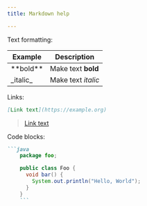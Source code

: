 ```yaml
---
title: Markdown help

---
```

Text formatting:

Example | Description
-------|-------
\*\*bold\*\* | Make text **bold**
\_italic\_ | Make text _italic_

Links:

```markdown
[Link text](https://example.org)
```

> [Link text](https://example.org)	

Code blocks:

```markdown
```java
    package foo;

    public class Foo {
      void bar() {
        System.out.println("Hello, World");
      }
    }
    ```  